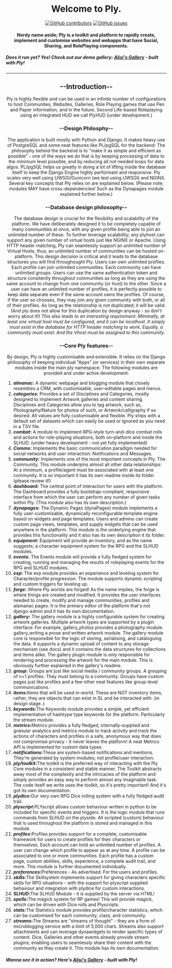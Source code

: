 <div align="center">
  <h1>Welcome to Ply.</h1>
</div>



<div align="center">
  <!-- breaks if we dont have this blank line -->
  
  <a href="">![GitHub contributors](https://img.shields.io/github/contributors-anon/mistressAlisi/ply?style=for-the-badge)</a>
  <a href="">![GitHub issues](https://img.shields.io/github/issues/mistressAlisi/ply?style=for-the-badge)</a>
</div>

<h4 align="center">
  Nerdy name aside; Ply is a toolkit and platform to rapidly create, implement and customise websites and webapps that have Social, Sharing, and RolePlaying components.
</h4>
<h5> Does it run yet? Yes! Check out our demo gallery: <a href="https://obscura.ply.ooo/gallery/@alisi" target="_blank">Alisi's Gallery</a> - built with Ply!</h5>
<hr/>

<h2 align="center">--Introduction--</h2>
<p align="center">Ply is highly flexible and can be used in an infinite number of configurations to host Communites, Websites, Galleries, Role Playing games that use Pen and Paper information, and in the future, Second Life-based Roleplaying using an integrated HUD we call PlyHUD (under development.)
</p>
<h3 align="center">--Design Philosphy--</h3>
<p align="center">The application is built mostly with Python and Django. It makes heavy use of PostgreSQL and some neat features like PL/pgSQL for the backend: The philosophy behind the backend is to "make it as simple and efficient as possible" - one of the ways we do that is by keeping processing of data to the minimum level possible, and by reducing all not needed loops for data algos. PL/pgSQL helps us greatly in doing a lot of lifting inside the database itself to keep the Django Engine highly performant and responsive. Ply scales very well using UWSGI/Gunicorn (we test using UWSGI) and NGINX. Several key concepts that Ply relies on are explained below. (Please note; modules MAY have cross-dependencies! Such as the Dynapages module explained further below.)
</p>



<h3 align="center">--Database design philosophy--</h3>
<p align="center">
The database design is crucial for the flexibility and scalability of the platform. We have deliberately designed it to be completely capable of many communities at once, with any given profile being able to join an unlimited number of these. To further leverage scalability; any plyhost can support any given number of virtual hosts just like NGINX or Apache. Using HTTP header matching, Ply can seamlessly support an unlimited number of Virtual Hosts, thus, an unlimited number of communities can be hosted on-platform. This design decision is critical and it leads to the database structures you will find throughought Ply.
Users can own unlimited profiles. Each profile can join unlimited communities. Each community can have unlimited groups. Users can use the same authentication token and structure consitently throughout communities as long as they are using the same account to change from one community (or host) to the other. Since a user can have an unlimited number of profiles, it is perfectly possible to keep data separate even if the same account owns the profiles. Of course, if the user so chooses, they may join any given community with both, or all of their profiles. As long as the relationship is not duplicated; it will be valid. (And ply does not allow for this duplication by design anyway - so don't worry about it!)
<em>This also leads to an interesting requirement: Minimally, at least one virtual host must be configured, and it can be localhost. It simply must exist in the database for HTTP header matching to work. Equally, a community must exist. And the Vhost must be assigned to this community.</em>
</p>

<h3 align="center">--Core Ply features--</h3>
<p align="center">By design, Ply is highly customisable and extensible. It relies on the Django philosophy of keeping individual "Apps" (or services) in their own separate modules inside the main ply namespace. The following modules are provided and under active development:
<ol>
  <li><strong><em>almanac</em>:</strong> A dynamic webpage and blogging module that closely resembles a CRM, with customisable, user-editable pages and menus.</li>
  <li><strong><em>categories</em>:</strong> Provides a set of Disciplines and Categories, mostly designed to implement Artwork galleries and content sharing. Disciplines and Categories allow you to tag artwork, such as, Photography/Nature for photos of such, or Artwork/calligraphy if so desired. All values are fully customisable and flexible. Ply ships with a default set of datasets which can easily be used or ignored as you need in a TSV file.</li>
  <li><strong><em>combat</em>:</strong> A module to implement RPG-style turn-and-dice combat rolls and actions for role-playing situations, both on-platform and inside the SLHUD. (under heavy development - not yet fully implemented)</li>
  <li><strong><em>Comms</em>:</strong> Implements the basic communication paradigm needed for social networks and user interaction: Notifications and Messages.</li>
  <li><strong><em>community</em>:</strong> Implements one of the most important concepts in Ply. The Community. This module underpins almost all other data relationships: At a minimum, a profile/agent must be associated with at least one community. It is so important it has its own readme inside its folder. (please review it!)
  </li>
  <li><strong><em>dashboard</em>:</strong> The central point of interaction for users with the platform. The Dashboard provides a fully bootstrap-compliant, responsive interface from which the user can perform any number of given tasks within Ply. (This module also has its own description.)
  </li>
  <li><strong><em>dynapages</em>:</strong> The Dynamic Pages (dynaPages) module implements a fully user-customisable, dynamically reconfigurable template engine based on widgets and page templates. Users and admins can create custom page views, templates, and supply widgets that can be used anywhere in the platform. This module is the underlying engine that provides this functionality and it also has its own description it its folder.</li>
  <li><strong><em>equipment</em>:</strong> Equipment will provide an inventory, and as the name suggests; a character equipment system for the RPG and the SLHUD modules.
  </li>
  <li><strong><em>events</em>:</strong> The Events module will provide a fully fledged system for creating, running and managing the results of roleplaying events for the RPG and SLHUD modules.
  </li>
  <li><strong><em>exp</em>:</strong> The exp module provides an experience and leveling system for Character/profile progression. The module supports dynamic scripting and custom triggers for leveling up.
  </li>
  <li><strong><em>forge</em>:</strong> Where Ply worlds are forged! As the name implies, the forge is where things are created and modified. It provides the user interfaces needed to create, modify and manage communities, profiles and alamanac pages. It is the primary editor of the platform that's not django-admin and it has its own documentation.
  </li>
  <li><strong><em>gallery</em>:</strong> The gallery module is a highly configurable system for creating artwork galleries. Multiple artwork types are supported by a plugin interface: For example, gallery_photos provides a photography module. gallery_writing a prose and written artwork module. The gallery module core is responsible for the logic of storing, serialising, and cataloguing the data. It supports a dynamic upload of content to any storage mechanism (see docs) and it contains the data structures for collections and items alike. The gallery plugin module is only responsible for rendering and processing the artwork for the main module. This is obviously further explained in the gallery's readme.
  </li>
  <li><strong><em>group</em>:</strong> Groups are just like social media / community groups. A grouping of n+1 profiles. They must belong to a community. Groups have custom pages just like profiles and a few other neat features like group-level communications.
  </li>
  <li><strong><em>items</em>:</strong>Items that will be used in-world. These are NOT inventory items, rather, they are objects that can exist in SL and be interacted with. (in design stage..)
  </li>
  <li><strong><em>keywords</em>:</strong>The Keywords module provides a simple, yet efficient implementation of hashtype type keywords for the platform. Particularly the stream module.
  </li>
  <li><strong><em>metrics</em>:</strong>Metrics provides a fully fledged, internally-supplied and granular analytics and metrics module to track activity and track the actions of characters and profiles in a safe, anonymous way that does not compromise privacy - it never leaves the platform! A neat Metrics API is implemented for custom data types.
  </li>
  <li><strong><em>notifications</em>:</strong>These are system-based notifications and mentions. They're generated by system modules; not profile/user interaction.
  </li>
  <li><strong><em>ply/toolkit</em>:</strong>The toolkit is the preferred way of interacting with the Ply Core modules in a consistent and stable manner. The Toolkit abstracts away most of the complexity and the intricacies of the platform and simply provides an easy way to perform almost any imaginable task. The code itself we write uses the toolkit, so it's pretty important! And it's got its own documentation.
  </li>
  <li><strong><em>plydice</em>:</strong>Our very own RPG Dice rolling system with a fully fledged audit trail.
  </li>
  <li><strong><em>plyscript</em>:</strong>PLYscript allows custom behaviour written in python to be included for specific events and triggers. It is the logic module that runs commands from SLHUD on the plyside. All scripted (custom) behaviour that is used throughout the platform is stored and managed in this module.
  </li>
  <li><strong><em>profiles</em>:</strong>Profiles provides support for a complete, customisable framework for users to create profiles for their characters or themselves. Each account can hold an unlimited number of profiles. A user can change which profile to appear as at any time. A profile can be associated to one or more communities. Each profile has a custom page, custom abilities, skills, experience, a complete audit trail, and more. This module is further documented individually.
  </li>
  <li><strong><em>preferences</em>:</strong>Preferences - As advertised. For the users and profiles.
  </li>
  <li><strong><em>skills</em>:</strong>The Skillsystem implements support for giving characters specific skills for RPG situations - with the support for plyscript supplied behaviour and integration with plydice for custom interactions.
  </li>
  <li><strong><em>SLHUD</em>:</strong>The SLHUD Module - it is supplied by the server via HTML!
  </li>
  <li><strong><em>spells</em>:</strong>The magick system for RP games! This will provide magick, which can be driven with Dice rolls and Plyscripts.
  </li>
  <li><strong><em>stats</em>:</strong>The Statistics module provides profile/character statistics, which can be customised for each community, class, and community.  </li>
  <li><strong><em>streams</em>:</strong>The Streams are "streams of thought" - they are a form of microblogging service with a limit of 5,000 chars. Streams also support attachments and can leverage dynawidgets to render specific types of content. Dice, Galleries and other events already provide stream plugins; enabling users to seamlessly share their content with the community as they create it. This module has its own documentation.
  </li>

  </ol>
</p>


<h5>Wanna see it in action? Here's <a href="https://obscura.ply.ooo/gallery/@alisi" target="_blank">Alisi's Gallery</a> - built with Ply!</h5>

